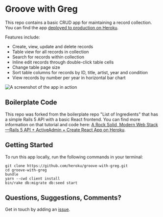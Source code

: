 # Groove with Greg

This repo contains a basic CRUD app for maintaining a record collection. You can find the app [deployed to production on Heroku](https://groove-with-greg.herokuapp.com).

Features include:

* Create, view, update and delete records
* Table view for all records in collection
* Search for records within collection
* Inline edit records through double-click table cells
* Change table page size
* Sort table columns for records by ID, title, artist, year and condition
* View records by number per year in horizontal bar chart

![A screenshot of the app in action](https://i.imgur.com/FDpAEtO.gif)

## Boilerplate Code

This repo was forked from the boilerplate repo "List of Ingredients" that has a simple Rails 5 API with a basic React frontend. You can find more information on that tutorial and code here: [A Rock Solid, Modern Web Stack—Rails 5 API + ActiveAdmin + Create React App on Heroku](https://blog.heroku.com/a-rock-solid-modern-web-stack).

## Getting Started

To run this app locally, run the following commands in your terminal:

```shell
git clone https://github.com/heroku/groove-with-greg.git
cd groove-with-greg
bundle
yarn --cwd client install
bin/rake db:migrate db:seed start
```

## Questions, Suggestions, Comments?

Get in touch by adding an [issue](https://github.com/sekhar/groove-with-greg/issues).
